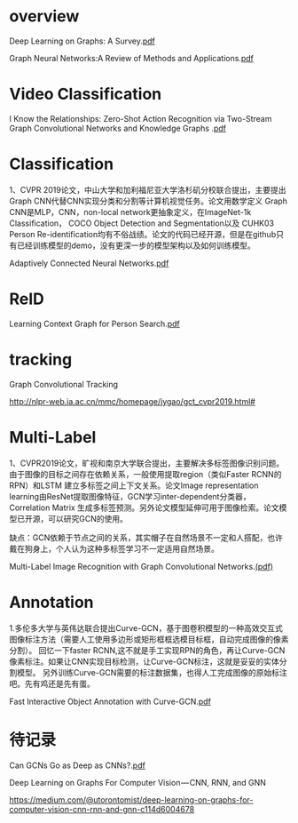 

# overview

Deep Learning on Graphs: A Survey.[pdf](https://arxiv.org/pdf/1812.04202.pdf)

Graph Neural Networks:A Review of Methods and Applications.[pdf](https://arxiv.org/pdf/1812.08434.pdf)
# Video Classification
I Know the Relationships: Zero-Shot Action Recognition via Two-Stream Graph Convolutional Networks and Knowledge Graphs
.[pdf]()

# Classification

1、CVPR 2019论文，中山大学和加利福尼亚大学洛杉矶分校联合提出，主要提出Graph CNN代替CNN实现分类和分割等计算机视觉任务。论文用数学定义
Graph CNN是MLP，CNN，non-local network更抽象定义，在ImageNet-1k Classification， COCO Object Detection and Segmentation以及
CUHK03 Person Re-identification均有不俗战绩。论文的代码已经开源，但是在github只有已经训练模型的demo，没有更深一步的模型架构以及如何训练模型。

Adaptively Connected Neural Networks.[pdf](https://arxiv.org/pdf/1904.03579.pdf)

# ReID

Learning Context Graph for Person Search.[pdf](https://arxiv.org/pdf/1904.01830.pdf)
# tracking

Graph Convolutional Tracking

http://nlpr-web.ia.ac.cn/mmc/homepage/jygao/gct_cvpr2019.html#

# Multi-Label

1、CVPR2019论文，旷视和南京大学联合提出，主要解决多标签图像识别问题。由于图像的目标之间存在依赖关系，一般使用提取region（类似Faster RCNN的RPN）和LSTM
建立多标签之间上下文关系。论文Image representation learning由ResNet提取图像特征，GCN学习inter-dependent分类器，Correlation Matrix
生成多标签预测。另外论文模型延伸可用于图像检索。论文模型已开源，可以研究GCN的使用。

缺点：GCN依赖于节点之间的关系，其实帽子在自然场景不一定和人搭配，也许戴在狗身上，个人认为这种多标签学习不一定适用自然场景。

Multi-Label Image Recognition with Graph Convolutional Networks.[(pdf)](https://arxiv.org/pdf/1904.03582.pdf)

# Annotation

1.多伦多大学与英伟达联合提出Curve-GCN，基于图卷积模型的一种高效交互式图像标注方法（需要人工使用多边形或矩形框框选模目标框，自动完成图像的像素分割）。
回忆一下faster RCNN,这不就是手工实现RPN的角色，再让Curve-GCN像素标注。如果让CNN实现目标检测，让Curve-GCN标注，这就是妥妥的实体分割模型。
另外训练Curve-GCN需要的标注数据集，也得人工完成图像的原始标注吧。先有鸡还是先有蛋。

Fast Interactive Object Annotation with Curve-GCN.[pdf](https://arxiv.org/pdf/1903.06874.pdf)

# 待记录

Can GCNs Go as Deep as CNNs?.[pdf](https://arxiv.org/pdf/1904.03751.pdf)

Deep Learning on Graphs For Computer Vision — CNN, RNN, and GNN

https://medium.com/@utorontomist/deep-learning-on-graphs-for-computer-vision-cnn-rnn-and-gnn-c114d6004678




